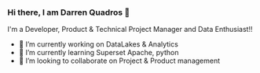 ### Hi there, I am Darren Quadros 👋

I'm a Developer, Product & Technical Project Manager and Data Enthusiast!!

- 🔭 I’m currently working on DataLakes & Analytics
- 🌱 I’m currently learning Superset Apache, python
- 👯 I’m looking to collaborate on Project & Product management

<!--
**smartydarren/smartydarren** is a ✨ _special_ ✨ repository because its `README.md` (this file) appears on your GitHub profile.

Here are some ideas to get you started:

- 🔭 I’m currently working on DataLakes & Analytics
- 🌱 I’m currently learning Superset Apache, python
- 👯 I’m looking to collaborate on Project & Product management
- 🤔 I’m looking for help with ...
- 💬 Ask me about ...
- 📫 How to reach me: ...
- 😄 Pronouns: ...
- ⚡ Fun fact: ...
-->
